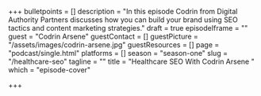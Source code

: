 +++
bulletpoints = []
description = "In this episode Codrin from Digital Authority Partners discusses how you can build your brand using SEO tactics and content marketing strategies."
draft = true
episodeIframe = ""
guest = "Codrin Arsene"
guestContact = []
guestPicture = "/assets/images/codrin-arsene.jpg"
guestResources = []
page = "podcast/single.html"
platforms = []
season = "season-one"
slug = "/healthcare-seo"
tagline = ""
title = "Healthcare SEO With Codrin Arsene "
which = "episode-cover"

+++
